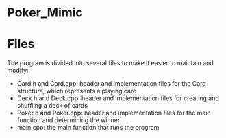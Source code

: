 # Poker_Mimic

# Files
The program is divided into several files to make it easier to maintain and modify:

- Card.h and Card.cpp: header and implementation files for the Card structure, which represents a playing card
- Deck.h and Deck.cpp: header and implementation files for creating and shuffling a deck of cards
- Poker.h and Poker.cpp: header and implementation files for the main function and determining the winner
- main.cpp: the main function that runs the program
